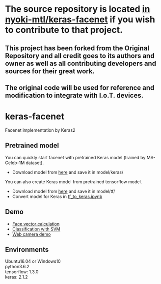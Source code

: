 # The source repository is located [in nyoki-mtl/keras-facenet](https://github.com/nyoki-mtl/keras-facenet) if you wish to contribute to that project.

## This project has been forked from the Original Repository and all credit goes to its authors and owner as well as all contributing developers and sources for their great work.
## The original code will be used for reference and modification to integrate with I.o.T. devices.

# keras-facenet
Facenet implementation by Keras2

## Pretrained model
You can quickly start facenet with pretrained Keras model (trained by MS-Celeb-1M dataset).
- Download model from [here](https://drive.google.com/open?id=1pwQ3H4aJ8a6yyJHZkTwtjcL4wYWQb7bn) and save it in model/keras/


You can also create Keras model from pretrained tensorflow model.
- Download model from [here](https://github.com/davidsandberg/facenet) and save it in model/tf/
- Convert model for Keras in [tf_to_keras.ipynb](https://github.com/nyoki-mtl/keras-facenet/blob/master/notebook/tf_to_keras.ipynb)


## Demo
- [Face vector calculation](https://github.com/nyoki-mtl/keras-facenet/blob/master/notebook/demo-images.ipynb)
- [Classification with SVM](https://github.com/nyoki-mtl/keras-facenet/blob/master/notebook/demo-svm.ipynb)
- [Web camera demo](https://github.com/nyoki-mtl/keras-facenet/blob/master/notebook/demo-webcam.ipynb)

## Environments
Ubuntu16.04 or Windows10  
python3.6.2  
tensorflow: 1.3.0  
keras: 2.1.2  
